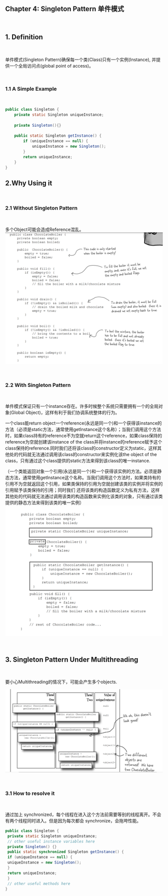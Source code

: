 ## Chapter 4: Singleton Pattern 单件模式

</br>

## 1. Definition

</br>

单件模式(Singleton Pattern)确保每一个类(Class)只有一个实例(Instance), 并提供一个全局访问点(global point of access)。

</br>

### 1.1 A Simple Example

</br>

```Java
public class Singleton {
    private static Singleton uniqueInstance;
    
    private Singleton(){}
    
    public static Singleton getInstance() {
        if (uniqueInstance == null) {
            uniqueInstance = new Singleton();
        }
        return uniqueInstance;
    } 
}
```

## 2.Why Using it

</br>

### 2.1 Without Singleton Pattern

</br>

多个Object可能会造成Reference混乱。
![Design UML](./image/chapter-4/2-1.png)

</br>

### 2.2 With Singleton Pattern

</br>

单件模式保证只有一个instance存在。许多时候整个系统只需要拥有一个的全局对象(Global Object)，这样有利于我们协调系统整体的行为。


一个class能return object一个reference(永远是同一个)和一个获得该instance的方法（必须是static方法，通常使用getInstance这个名称）；当我们调用这个方法时，如果class持有的reference不为空就return这个reference，如果class保持的reference为空就创建该instance of the class并将instance的reference赋予这个class保持的reference.同时我们还将该class的constructor定义为static，这样其他处的代码就无法通过调用该class的constructor来实例化该the object of the class，只有通过这个class提供的static方法来得到该class的唯一instance.

（一个类能返回对象一个引用(永远是同一个)和一个获得该实例的方法。必须是静态方法，通常使用getInstance这个名称。当我们调用这个方法时，如果类持有的引用不为空就返回这个引用，如果类保持的引用为空就创建该类的实例并将实例的引用赋予该类保持的引用；同时我们 还将该类的构造函数定义为私有方法，这样其他处的代码就无法通过调用该类的构造函数来实例化该类的对象，只有通过该类提供的静态方法来得到该类的唯一实例）
![Design UML](./image/chapter-4/2-2.png)

</br>

## 3. Singleton Pattern Under Multithreading

</br>

要小心Multithreading的情况下，可能会产生多个objects.

![Design UML](./image/chapter-4/3-1.png)

</br>

### 3.1 How to resolve it

</br>

通过加上 synchronized，每个线程在进入这个方法前需要等别的线程离开。不会有两个线程同时进入。但是因为每次都会 synchronize，会拖垮性能。

```Java
public class Singleton {
 private static Singleton uniqueInstance;
 // other useful instance variables here
 private Singleton() {}
 public static synchronized Singleton getInstance() {
 if (uniqueInstance == null) {
 uniqueInstance = new Singleton();
 }
 return uniqueInstance;
 }
 // other useful methods here
}
```